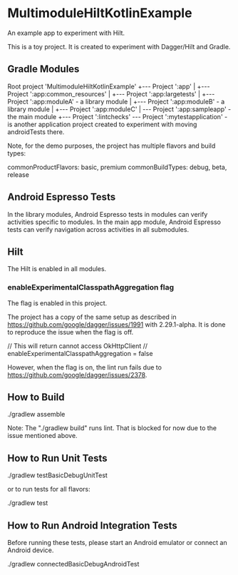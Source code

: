 # MultimoduleHiltKotlinExample
An example app to experiment with Hilt.

This is a toy project. It is created to experiment with Dagger/Hilt and Gradle.

## Gradle Modules

Root project 'MultimoduleHiltKotlinExample'
+--- Project ':app'
|    +--- Project ':app:common_resources'
|    +--- Project ':app:largetests'
|    +--- Project ':app:moduleA' - a library module
|    +--- Project ':app:moduleB' - a library module
|    +--- Project ':app:moduleC'
|    \--- Project ':app:sampleapp' - the main module
+--- Project ':lintchecks'
\--- Project ':mytestapplication' - is another application project created to experiment with moving androidTests there.

Note, for the demo purposes, the project has multiple flavors and build types:

commonProductFlavors: basic, premium
commonBuildTypes: debug, beta, release

## Android Espresso Tests

In the library modules, Android Espresso tests in modules can verify activities specific to modules.
In the main app module, Android Espresso tests can verify navigation across activities in all submodules.

## Hilt
The Hilt is enabled in all modules.

### enableExperimentalClasspathAggregation flag

The flag is enabled in this project.

The project has a copy of the same setup as described in https://github.com/google/dagger/issues/1991 with 2.29.1-alpha.
It is done to reproduce the issue when the flag is off.

// This will return cannot access OkHttpClient
// enableExperimentalClasspathAggregation = false

However, when the flag is on, the lint run fails due to https://github.com/google/dagger/issues/2378. 

## How to Build

./gradlew assemble

Note: 
The "./gradlew build" runs lint. That is blocked for now due to the issue mentioned above.
 
## How to Run Unit Tests

./gradlew testBasicDebugUnitTest 

or to run tests for all flavors: 

./gradlew test  
 
## How to Run Android Integration Tests

Before running these tests, please start an Android emulator or connect an Android device.

./gradlew connectedBasicDebugAndroidTest



